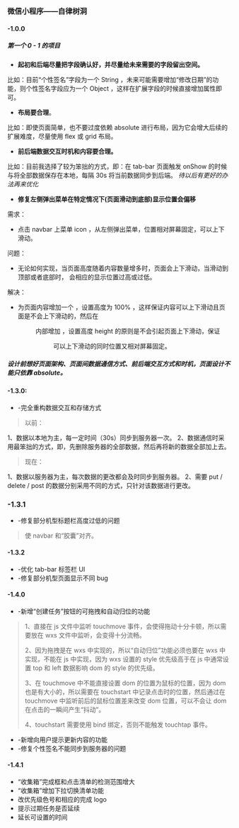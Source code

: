 ### 微信小程序——自律树洞

#### -1.0.0

##### 第一个 0 - 1 的项目

- **起初和后端尽量把字段确认好，并尽量给未来需要的字段留出空间。**

比如：目前“个性签名”字段为一个 String ，未来可能需要增加“修改日期”的功能，则个性签名字段应为一个 Object ，这样在扩展字段的时候直接增加属性即可。

- **布局要合理**。

比如：即使页面简单，也不要过度依赖 absolute 进行布局，因为它会增大后续的扩展难度，尽量使用 flex 或 grid 布局。

- **前后端数据交互时机和内容要合理。**

比如：目前我选择了较为笨拙的方式，即：在 tab-bar 页面触发 onShow 的时候与将全部数据保存在本地，每隔 30s 将当前数据同步到后端。
*待以后有更好的办法再来优化*

- **修复左侧弹出菜单在特定情况下(页面滑动到底部)显示位置会偏移**

需求：

- 点击 navbar 上菜单 icon ，从左侧弹出菜单，位置相对屏幕固定，可以上下滑动。

问题： 

- 无论如何实现，当页面高度随着内容数量增多时，页面会上下滑动，当滑动到顶部或者底部时，<munu> 会相应的显示位置过高或过低。

解决：

- 为页面内容增加一个 <view-scroll> ，设置高度为 100% ，这样保证内容可以上下滑动且页面是不会上下滑动的，然后在 <menu> 内部增加 <view-scroll> ，设置高度 height 的原则是不会引起页面上下滑动，保证 <menu> 可以上下滑动的同时位置又相对屏幕固定。

##### 设计前想好页面架构、页面间数据通信方式、前后端交互方式和时机，页面设计不能只依靠 absolute。

#### -1.3.0:

- -完全重构数据交互和存储方式

>以前：

1、数据以本地为主，每一定时间（30s）同步到服务器一次。
2、数据通信时采用最笨拙的方式，即，先删除服务器的全部数据，然后再将新的数据全部加上去。

> 现在：

1、数据以服务器为主，每次数据的更改都会及时同步到服务器。
2、需要 put / delete / post 的数据分别采用不同的方式，只针对该数据进行更改。

### -1.3.1

- -修复部分机型标题栏高度过低的问题

> 使 navbar 和“胶囊”对齐。

#### -1.3.2

- -优化 tab-bar 标签栏 UI
- -修复部分机型页面显示不同 bug

#### -1.4.0

- -新增“创建任务”按钮的可拖拽和自动归位的功能

> 1、直接在 js 文件中监听 touchmove 事件，会使得拖动十分卡顿，所以需要放在 wxs 文件中监听，会变得十分流畅。
>
> 2、因为拖拽是在 wxs 中实现的，所以“自动归位”功能必须也要在 wxs 中实现，不能在 js 中实现，因为 wxs 设置的 style 优先级高于在 js 中通常设置 top 和 left 数据影响 dom 的 style 的优先级。
>
> 3、在 touchmove 中不能直接设置 dom 的位置为鼠标的位置，因为 dom 也是有大小的，所以需要在 touchstart 中记录点击时的位置，然后通过在 touchmove 中监听前后的鼠标位置差来改变 dom 位置，可以不会让 dom 在点击的一瞬间产生“抖动”。
>
> 4、touchstart 需要使用 bind 绑定，否则不能触发 touchtap 事件。

- -新增向用户提示更新内容的功能
- -修复个性签名不能同步到服务器的问题

#### -1.4.1

- “收集箱”完成框和点击清单的检测范围增大
- “收集箱”增加下拉切换清单功能
- 改优先级色号和相应的完成 logo
- 提示过期任务是否延续
- 延长可设置的时间
